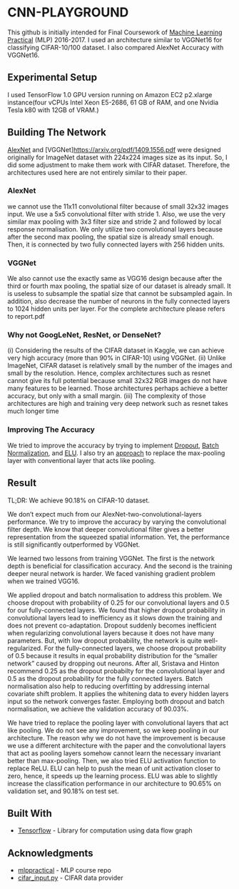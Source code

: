 # CNN-PLAYGROUND

This github is initially intended for Final Coursework of [Machine Learning Practical](http://www.inf.ed.ac.uk/teaching/courses/mlp/) (MLP) 2016-2017. I used an architecture similar to VGGNet16 for classifying CIFAR-10/100 dataset. I also compared AlexNet Accuracy with VGGNet16.

## Experimental Setup

I used TensorFlow 1.0 GPU version running on Amazon EC2 p2.xlarge instance(four vCPUs Intel Xeon E5-2686, 61 GB of RAM, and one Nvidia Tesla k80 with 12GB of VRAM.)

## Building The Network

[AlexNet](https://papers.nips.cc/paper/4824-imagenet-classification-with-deep-convolutional-neural-networks) and [VGGNet]https://arxiv.org/pdf/1409.1556.pdf were designed originally for ImageNet dataset with 224x224 images size as its input. So, I did some adjustment to make them work with CIFAR dataset. Therefore, the architectures used here are not entirely similar to their paper.

### AlexNet
we cannot use the 11x11 convolutional filter because of small 32x32 images input. We use a 5x5 convolutional filter with stride 1. Also, we use the very similar max pooling with 3x3 filter size and stride 2 and followed by local response normalisation. We only utilize two convolutional layers because after the second max pooling, the spatial size is already small enough. Then, it is connected by two fully connected layers with 256 hidden units.

### VGGNet
We also cannot use the exactly same as VGG16 design because after the third or fourth max pooling, the spatial size of our dataset is already small. It is useless to subsample the spatial size that cannot be subsampled again. In addition, also decrease the number of neurons in the fully connected layers to 1024 hidden units per layer. For the complete architecture please refers to report.pdf

### Why not GoogLeNet, ResNet, or DenseNet?
(i) Considering the results of the CIFAR dataset in Kaggle, we can achieve very high accuracy (more than 90% in CIFAR-10) using VGGNet. (ii) Unlike ImageNet, CIFAR dataset is relatively small by the number of the images and small by the resolution. Hence, complex architectures such as resnet cannot give its full potential because small 32x32 RGB images do not have many features to be learned. Those architectures perhaps achieve a better accuracy, but only with a small
margin. (iii) The complexity of those architectures are high and training very deep network such as resnet takes much longer time

### Improving The Accuracy
We tried to improve the accuracy by trying to implement [Dropout](https://www.cs.toronto.edu/~hinton/absps/JMLRdropout.pdf), [Batch Normalization](http://proceedings.mlr.press/v37/ioffe15.pdf), and [ELU](https://arxiv.org/abs/1511.07289). I also try an [approach](https://arxiv.org/abs/1412.6806) to replace the max-pooling layer with conventional layer that acts like pooling.

## Result
TL;DR: We achieve 90.18% on CIFAR-10 dataset.

We don’t expect much from our AlexNet-two-convolutional-layers performance. We try to improve the accuracy by varying the convolutional filter depth. We know that deeper convolutional filter gives a better representation from the squeezed spatial information. Yet, the performance is still significantly outperformed by VGGNet.

We learned two lessons from training VGGNet. The first is the network depth is beneficial for classification accuracy. And the second is the training deeper neural network is harder. We faced vanishing gradient problem when we trained VGG16.

We applied dropout and batch normalisation to address this problem. We choose dropout with probability of 0.25 for our convolutional layers and 0.5 for our fully-connected layers. We found that higher dropout probability in convolutional layers lead to inefficiency as it slows down the training and does
not prevent co-adaptation. Dropout suddenly becomes inefficient when regularizing convolutional layers because it does not have many parameters. But,
with low dropout probability, the network is quite well-regularized. For the fully-connected layers, we choose dropout probability of 0.5 because it results
in equal probability distribution for the ”smaller network” caused by dropping out neurons. After all, Sristava and Hinton recommend 0.25 as the dropout
probabilty for the convolutional layer and 0.5 as the dropout probability for the fully connected layers. Batch normalisation also help to reducing overfitting by addressing internal covariate shift problem. It applies the whitening data to every hidden layers input so the network converges faster. Employing both dropout and batch normalisation, we achieve the validation accuracy of 90.03%.

We have tried to replace the pooling layer with convolutional layers that act like pooling. We do not see any improvement, so we keep pooling in our architecture. The reason why we do not have the improvement is because we use a different architecture with the paper and the convolutional layers that act as pooling layers somehow cannot learn the necessary invariant better than max-pooling. Then, we also tried ELU activation function to replace ReLU. ELU can help to push the mean of unit activation closer to zero, hence, it speeds up the learning process. ELU was able to slightly increase the classification performance in our architecture to 90.65% on validation set, and 90.18% on test set.

## Built With

* [Tensorflow](https://github.com/tensorflow/tensorflow) - Library for computation using data flow graph

## Acknowledgments

* [mlppractical](https://github.com/CSTR-Edinburgh/mlpractical) - MLP course repo
* [cifar_input.py](https://github.com/tensorflow/models/blob/master/resnet/cifar_input.py) - CIFAR data provider
